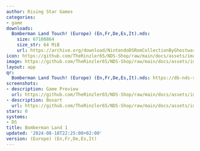 ```yaml
---
author: Rising Star Games
categories:
- game
downloads:
  Bomberman Land Touch! (Europe) (En,Fr,De,Es,It).nds:
    size: 67108864
    size_str: 64 MiB
    url: https://archive.org/download/NintendoDSRomCollectionByGhostware/Bomberman%20Land%20Touch%21%20%28Europe%29%20%28En%2CFr%2CDe%2CEs%2CIt%29.nds
icon: https://github.com/TheRinzler65/NDS-Shop/raw/main/docs/assets/images/icons/bombermanland1.png
image: https://github.com/TheRinzler65/NDS-Shop/raw/main/docs/assets/images/icons/bombermanland1.png
layout: app
qr:
  Bomberman Land Touch! (Europe) (En,Fr,De,Es,It).nds: https://db-nds-shop.netlify.app/assets/images/qr/bomberman-land-touch-europe-enfrdeesit-nds.png
screenshots:
- description: Game Preview
  url: https://github.com/TheRinzler65/NDS-Shop/raw/main/docs/assets/images/screenshots/bombermanland1/bombermanland1.png
- description: Boxart
  url: https://github.com/TheRinzler65/NDS-Shop/raw/main/docs/assets/images/boxart/Bomberman%20Land%20Touch!%20(Europe)%20(En%2CFr%2CDe%2CEs%2CIt).nds.png
stars: 0
systems:
- DS
title: Bomberman Land 1
updated: '2024-08-18T22:25:00+02:00'
version: (Europe) (En,Fr,De,Es,It)
---
```

